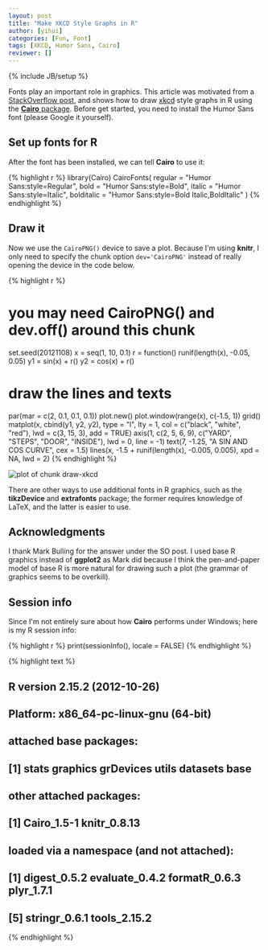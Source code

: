 ```yaml
---
layout: post
title: "Make XKCD Style Graphs in R"
author: [yihui]
categories: [Fun, Font]
tags: [XKCD, Humor Sans, Cairo]
reviewer: []
---
```

{% include JB/setup %}

Fonts play an important role in graphics. This article was motivated from a [StackOverflow post](http://stackoverflow.com/q/12675147/559676), and shows how to draw [xkcd](http://xkcd.com) style graphs in R using the [**Cairo** package](http://cran.r-project.org/package=Cairo). Before get started, you need to install the Humor Sans font (please Google it yourself).

## Set up fonts for R

After the font has been installed, we can tell **Cairo** to use it:


{% highlight r %}
library(Cairo)
CairoFonts(
  regular = "Humor Sans:style=Regular",
  bold = "Humor Sans:style=Bold",
  italic = "Humor Sans:style=Italic",
  bolditalic = "Humor Sans:style=Bold Italic,BoldItalic"
)
{% endhighlight %}


## Draw it

Now we use the `CairoPNG()` device to save a plot. Because I'm using **knitr**, I only need to specify the chunk option `dev='CairoPNG'` instead of really opening the device in the code below.


{% highlight r %}
# you may need CairoPNG() and dev.off() around this chunk
set.seed(20121108)
x = seq(1, 10, 0.1)
r = function() runif(length(x), -0.05, 0.05)
y1 = sin(x) + r()
y2 = cos(x) + r()
# draw the lines and texts
par(mar = c(2, 0.1, 0.1, 0.1))
plot.new()
plot.window(range(x), c(-1.5, 1))
grid()
matplot(x, cbind(y1, y2, y2), type = "l", lty = 1, col = c("black", 
  "white", "red"), lwd = c(3, 15, 3), add = TRUE)
axis(1, c(2, 5, 6, 9), c("YARD", "STEPS", "DOOR", "INSIDE"), lwd = 0, 
  line = -1)
text(7, -1.25, "A SIN AND COS CURVE", cex = 1.5)
lines(x, -1.5 + runif(length(x), -0.005, 0.005), xpd = NA, lwd = 2)
{% endhighlight %}

![plot of chunk draw-xkcd](http://animation.r-forge.r-project.org/vistat/2012-11-08-make-xkcd-style-graphs-in-r/draw-xkcd.png) 


There are other ways to use additional fonts in R graphics, such as the **tikzDevice** and **extrafonts** package; the former requires knowledge of LaTeX, and the latter is easier to use.

## Acknowledgments

I thank Mark Bulling for the answer under the SO post. I used base R graphics instead of **ggplot2** as Mark did because I think the pen-and-paper model of base R is more natural for drawing such a plot (the grammar of graphics seems to be overkill).

## Session info

Since I'm not entirely sure about how **Cairo** performs under Windows; here is my R session info:


{% highlight r %}
print(sessionInfo(), locale = FALSE)
{% endhighlight %}



{% highlight text %}
## R version 2.15.2 (2012-10-26)
## Platform: x86_64-pc-linux-gnu (64-bit)
## 
## attached base packages:
## [1] stats     graphics  grDevices utils     datasets  base     
## 
## other attached packages:
## [1] Cairo_1.5-1  knitr_0.8.13
## 
## loaded via a namespace (and not attached):
## [1] digest_0.5.2   evaluate_0.4.2 formatR_0.6.3  plyr_1.7.1    
## [5] stringr_0.6.1  tools_2.15.2
{% endhighlight %}

